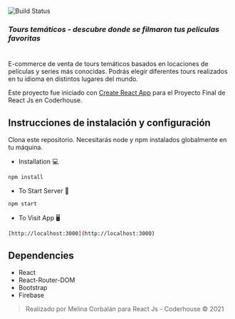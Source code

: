 ![Build Status](https://res.cloudinary.com/drn3mzdgx/image/upload/c_scale,w_309/v1640639252/UnLugar.png)
### _Tours temáticos - descubre donde se filmaron tus peliculas favoritas_
#
E-commerce de venta de tours temáticos basados en locaciones de películas y series más conocidas. Podrás elegir diferentes tours realizados en tu idioma en distintos lugares del mundo.

Este proyecto fue iniciado con [Create React App](https://github.com/facebook/create-react-app) para el Proyecto Final de React Js en Coderhouse. 

## Instrucciones de instalación y configuración

Clona este repositorio. Necesitarás node y npm instalados globalmente en tu máquina.

- Installation 💻
```sh
npm install
```


- To Start Server 🔧
```sh
npm start
```

- To Visit App 🖥
```sh
[http://localhost:3000](http://localhost:3000)
```


## Dependencies

- React
- React-Router-DOM
- Bootstrap
- Firebase

> Realizado por Melina Corbalán para React Js - Coderhouse 
© 2021 